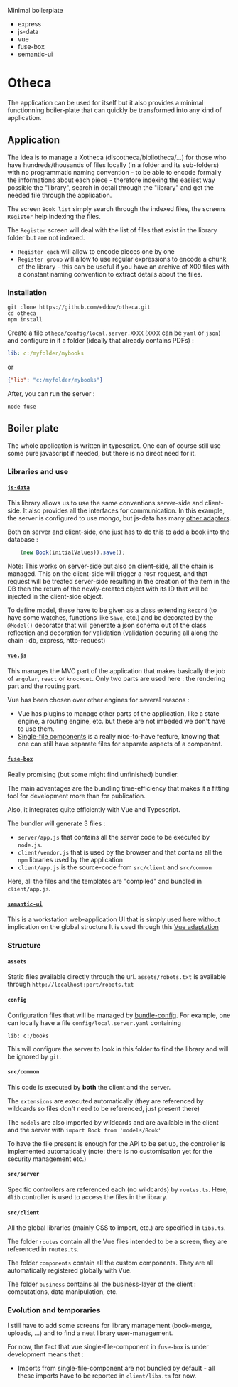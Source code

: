 Minimal boilerplate
* express
* js-data
* vue
* fuse-box
* semantic-ui

# Otheca
The application can be used for itself but it also provides a minimal functionning boiler-plate that can quickly be transformed into any kind of application.
## Application
The idea is to manage a Xotheca (discotheca/bibliotheca/...) for those who have hundreds/thousands of files locally (in a folder and its sub-folders) with no programmatic naming convention - to be able to encode formally the informations about each piece - therefore indexing the easiest way possible the "library", search in detail through the "library" and get the needed file through the application.

The screen `Book list` simply search through the indexed files, the screens `Register` help indexing the files.

The `Register` screen will deal with the list of files that exist in the library folder but are not indexed.
- `Register each` will allow to encode pieces one by one
- `Register group` will allow to use regular expressions to encode a chunk of the library - this can be useful if you have an archive of X00 files with a constant naming convention to extract details about the files.

### Installation
```
git clone https://github.com/eddow/otheca.git
cd otheca
npm install
```
Create a file `otheca/config/local.server.XXXX` (`XXXX` can be `yaml` or `json`) and configure in it a folder (ideally that already contains PDFs) :
```yml
lib: c:/myfolder/mybooks
```
or

```json
{"lib": "c:/myfolder/mybooks"}
```
After, you can run the server :
```
node fuse
```

## Boiler plate
The whole application is written in typescript. One can of course still use some pure javascript if needed, but there is no direct need for it.
### Libraries and use
#### [`js-data`](http://www.js-data.io/docs/home)
This library allows us to use the same conventions server-side and client-side. It also provides all the interfaces for communication. In this example, the server is configured to use mongo, but js-data has many [other adapters](# "cloud-datastore
documentdb
firebase
mongodb
redis
rethinkdb
sql
rethinkdb 
").

Both on server and client-side, one just has to do this to add a book into the database :
```typescript
	(new Book(initialValues)).save();
```
Note: This works on server-side but also on client-side, all the chain is managed. This on the client-side will trigger a `POST` request, and that request will be treated server-side resulting in the creation of the item in the DB then the return of the newly-created object with its ID that will be injected in the client-side object.

To define model, these have to be given as a class extending `Record` (to have some watches, functions like `Save`, etc.) and be decorated by the `@Model()` decorator that will generate a json schema out of the class reflection and decoration for validation (validation occuring all along the chain : db, express, http-request)
#### [`vue.js`](https://vuejs.org/)
This manages the MVC part of the application that makes basically the job of `angular`, `react` or `knockout`.
Only two parts are used here : the rendering part and the routing part.

Vue has been chosen over other engines for several reasons :
- Vue has plugins to manage other parts of the application, like a state engine, a routing engine, etc. but these are not imbeded we don't have to use them.
- [Single-file components](https://vuejs.org/v2/guide/single-file-components.html) is a really nice-to-have feature, knowing that one can still have separate files for separate aspects of a component.
#### [`fuse-box`](http://fuse-box.org/)
Really promising (but some might find unfinished) bundler.

The main advantages are the bundling time-efficiency that makes it a fitting tool for development more than for publication.

Also, it integrates quite efficiently with Vue and Typescript.

The bundler will generate 3 files :
- `server/app.js` that contains all the server code to be executed by `node.js`.
- `client/vendor.js` that is used by the browser and that contains all the `npm` libraries used by the application
- `client/app.js` is the source-code from `src/client` and `src/common`

Here, all the files and the templates are "compiled" and bundled in `client/app.js`.

#### [`semantic-ui`](https://semantic-ui.com)
This is a workstation web-application UI that is simply used here without implication on the global structure
It is used through this [Vue adaptation](https://www.npmjs.com/package/v-semantic)
### Structure
#### `assets`
Static files available directly through the url.
`assets/robots.txt` is available through `http://localhost:port/robots.txt`

#### `config`
Configuration files that will be managed by [bundle-config](https://github.com/eddow/bundle-config).
For example, one can locally have a file `config/local.server.yaml` containing
```
lib: c:/books
```

This will configure the server to look in this folder to find the library and will be ignored by `git`.

#### `src/common`

This code is executed by **both** the client and the server.

The `extensions` are executed automatically (they are referenced by wildcards so files don't need to be referenced, just present there)

The `models` are also imported by wildcards and are available in the client and the server with `import Book from 'models/Book'`

To have the file present is enough for the API to be set up, the controller is implemented automatically (note: there is no customisation yet for the security management etc.)

#### `src/server`

Specific controllers are referenced each (no wildcards) by `routes.ts`.
Here, `dlib` controller is used to access the files in the library.

#### `src/client`

All the global libraries (mainly CSS to import, etc.) are specified in `libs.ts`.

The folder `routes` contain all the Vue files intended to be a screen, they are referenced in `routes.ts`.

The folder `components` contain all the custom components. They are all automatically registered globally with Vue.

The folder `business` contains all the business-layer of the client : computations, data manipulation, etc.
### Evolution and temporaries
I still have to add some screens for library management (book-merge, uploads, ...) and to find a neat library user-management.

For now, the fact that vue single-file-component in `fuse-box` is under development means that :
- Imports from single-file-component are not bundled by default - all these imports have to be reported in `client/libs.ts` for now.